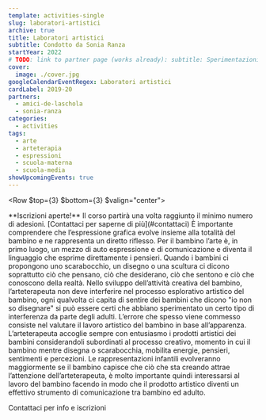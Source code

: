 ```yaml
---
template: activities-single
slug: laboratori-artistici
archive: true
title: Laboratori artistici
subtitle: Condotto da Sonia Ranza
startYear: 2022
# TODO: link to partner page (works already): subtitle: Sperimentazioni espressive con materiali artistici, condotto da [Sonia Ranza](/partners/sonia-ranza/)
cover:
  image: ./cover.jpg
googleCalendarEventRegex: Laboratori artistici
cardLabel: 2019-20
partners:
  - amici-de-laschola
  - sonia-ranza
categories:
  - activities
tags:
  - arte
  - arteterapia
  - espressioni
  - scuola-materna
  - scuola-media
showUpcomingEvents: true
---
```


<Row $top={3} $bottom={3} $valign="center">
  <Col md={6}>
    <EntryInfo variant="teacher" value="Sonia Ranza" />
    <EntryInfo variant="duration" value="1h"/>
    <EntryInfo variant="price" value="60 € per 5 incontri"/>
    <EntryInfo variant="participants" value="minimo 3"/>
    <EntryInfo variant="upcoming" value="[lunedì dalle 16:30 alle 17:30](#prossimamente)" $top={6}/>
    <EntryInfo variant="target" value="scuola media"/>
    <EntryInfo variant="upcoming" value="[martedì dalle 16:30 alle 17:30](#prossimamente)" $top={6} />
    <EntryInfo variant="target" value="scuola materna"/>
  </Col>
  <Col md={6}>
    <Alert $bottom={3} color="lilla">
      **Iscrizioni aperte!** Il corso partirà una volta raggiunto il minimo numero di adesioni. [Contattaci  per saperne di più](#contattaci)
    </Alert>
  </Col>
</Row>

<Row>
  <Col $initial $columned $top={2}>
    È importante comprendere che l’espressione grafica evolve insieme alla totalità del bambino e ne rappresenta un diretto riflesso.
    Per il bambino l’arte è, in primo luogo, un mezzo di auto espressione e di comunicazione e diventa il linguaggio che esprime direttamente i pensieri.
    Quando i bambini ci propongono uno scarabocchio, un disegno o una scultura ci dicono soprattutto ciò che pensano, ciò che desiderano, ciò che sentono e ciò che conoscono della realtà.
    Nello sviluppo dell’attività creativa del bambino, l’arteterapeuta non deve interferire nel processo esplorativo artistico del bambino, ogni qualvolta ci capita di sentire dei bambini che dicono "io non so disegnare" si può essere certi che abbiano sperimentato un certo tipo di interferenza da parte degli adulti. L’errore che spesso viene commesso consiste nel valutare il lavoro artistico del bambino in base all’apparenza.
    L’arteterapeuta accoglie sempre con entusiasmo i prodotti artistici dei bambini considerandoli subordinati al processo creativo, momento in cui il bambino mentre disegna o scarabocchia, mobilita energie, pensieri, sentimenti e percezioni. Le rappresentazioni infantili evolveranno maggiormente se il bambino capisce che ciò che sta creando attrae l’attenzione dell’arteterapeuta, è molto importante quindi interessarsi al lavoro del bambino facendo in modo che il prodotto artistico diventi un effettivo strumento di comunicazione tra bambino ed adulto.
  </Col>
</Row>

<ButtonLink anchor="contattaci">Contattaci per info e iscrizioni</ButtonLink>

<FormContact id="contattaci" phoneable emailable subject="Laboratori artistici" subtitle="Contattaci" title="per iscrizioni o per richiedere maggiori informazioni" msg="Ciao, vi scrivo riguardo al Laboratori artistici."></FormContact>
